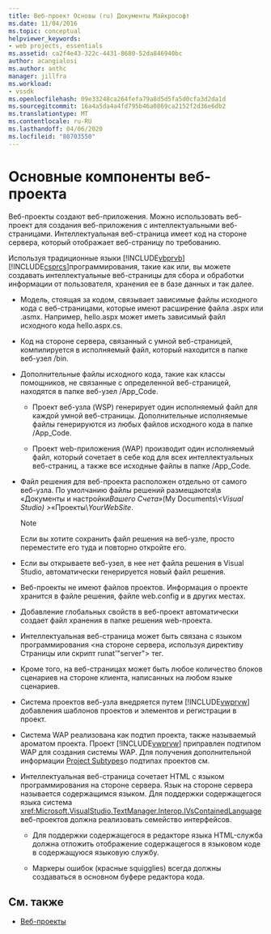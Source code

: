 ```yaml
---
title: Веб-проект Основы (ru) Документы Майкрософт
ms.date: 11/04/2016
ms.topic: conceptual
helpviewer_keywords:
- web projects, essentials
ms.assetid: ca2f4e43-322c-4431-8680-52da846940bc
author: acangialosi
ms.author: anthc
manager: jillfra
ms.workload:
- vssdk
ms.openlocfilehash: 09e33248ca264fefa79a8d5d5fa5d0cfa3d2da1d
ms.sourcegitcommit: 16a4a5da4a4fd795b46a0869ca2152f2d36e6db2
ms.translationtype: MT
ms.contentlocale: ru-RU
ms.lasthandoff: 04/06/2020
ms.locfileid: "80703550"
---
```

# <a name="web-project-essentials"></a>Основные компоненты веб-проекта
Веб-проекты создают веб-приложения. Можно использовать веб-проект для создания веб-приложения с интеллектуальными веб-страницами. Интеллектуальная веб-страница имеет код на стороне сервера, который отображает веб-страницу по требованию.

 Используя традиционные языки [!INCLUDE[vbprvb](../../code-quality/includes/vbprvb_md.md)] [!INCLUDE[csprcs](../../data-tools/includes/csprcs_md.md)]программирования, такие как или, вы можете создавать интеллектуальные веб-страницы для сбора и обработки информации от пользователя, хранения ее в базе данных и так далее.

- Модель, стоящая за кодом, связывает зависимые файлы исходного кода с веб-страницами, которые имеют расширение файла .aspx или .asmx. Например, hello.aspx может иметь зависимый файл исходного кода hello.aspx.cs.

- Код на стороне сервера, связанный с умной веб-страницей, компилируется в исполняемый файл, который находится в папке веб-узел /bin.

- Дополнительные файлы исходного кода, такие как классы помощников, не связанные с определенной веб-страницей, находятся в папке веб-узел /App_Code.

  - Проект веб-узла (WSP) генерирует один исполняемый файл для каждой умной веб-страницы. Дополнительные исполняемые файлы генерируются из любых файлов исходного кода в папке /App_Code.

  - Проект web-приложения (WAP) производит один исполняемый файл, который сочетает в себе код для всех интеллектуальных веб-страниц, а также все исходные файлы в папке /App_Code.

- Файл решения для веб-проекта расположен отдельно от самого веб-узла. По умолчанию файлы решений размещаются\\в «Документы и настройки*Вашего Счета»*(My Documents\\*\<Visual Studio) >*«Проекты\\*YourWebSite*.

  > [!NOTE]
  > Если вы хотите сохранить файл решения на веб-узле, просто переместите его туда и повторно откройте его.

- Если вы открываете веб-узел, в нее нет файла решения в Visual Studio, автоматически генерируется новый файл решения.

- Веб-проекты не имеют файлов проектов. Информация о проекте хранится в файле решения, файле web.config и в других местах.

- Добавление глобальных свойств в веб-проект автоматически создает файл хранения в папке решения web-проекта.

- Интеллектуальная веб-страница может быть связана с языком программирования \<на стороне сервера, используя директиву Страницы или скрипт runat'"server"> тег.

- Кроме того, на веб-страницах может быть любое количество блоков сценариев на стороне клиента, написанных на любом языке сценариев.

- Система проектов веб-узла внедряется путем [!INCLUDE[vwprvw](../../extensibility/internals/includes/vwprvw_md.md)] добавления шаблонов проектов и элементов и регистрации в проект.

- Система WAP реализована как подтип проекта, также называемый ароматом проекта. Проект [!INCLUDE[vwprvw](../../extensibility/internals/includes/vwprvw_md.md)] приправлен подтипом WAP для создания системы WAP. Для получения дополнительной информации [Project Subtypes](../../extensibility/internals/project-subtypes.md)о подтипах проектов см.

- Интеллектуальная веб-страница сочетает HTML с языком программирования на стороне сервера. Язык на стороне сервера называется содержащимся языком. Для поддержки содержащегося языка система <xref:Microsoft.VisualStudio.TextManager.Interop.IVsContainedLanguage> веб-проектов должна реализовать семейство интерфейсов.

  - Для поддержки содержащегося в редакторе языка HTML-служба должна отложить отображение содержащегося в языковом коде в содержащуюся языковую службу.

  - Маркеры ошибок (красные squigglies) всегда должны создаваться в основном буфере редактора кода.

## <a name="see-also"></a>См. также
- [Веб-проекты](../../extensibility/internals/web-projects.md)
